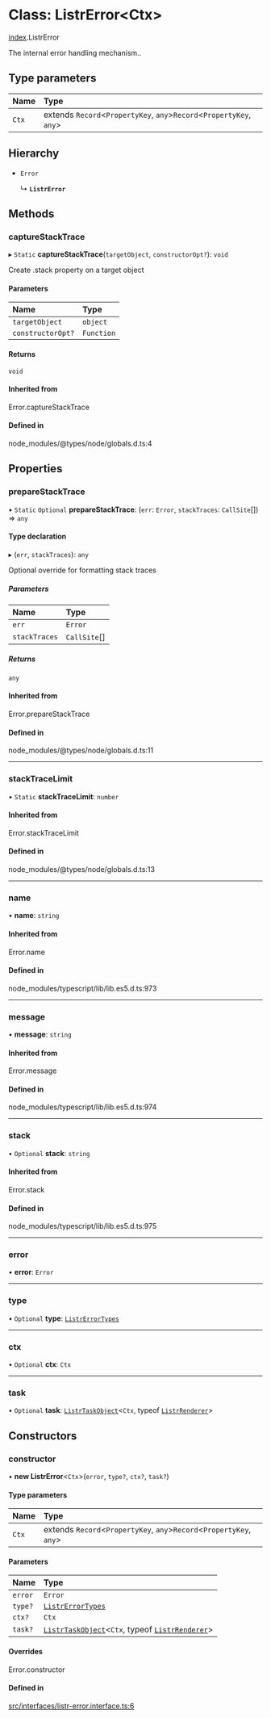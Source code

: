 # Class: ListrError<Ctx\>

[index](../modules/index.md).ListrError

The internal error handling mechanism..

## Type parameters

| Name | Type |
| :------ | :------ |
| `Ctx` | extends `Record`<`PropertyKey`, `any`\>`Record`<`PropertyKey`, `any`\> |

## Hierarchy

- `Error`

  ↳ **`ListrError`**

## Methods

### captureStackTrace

▸ `Static` **captureStackTrace**(`targetObject`, `constructorOpt?`): `void`

Create .stack property on a target object

#### Parameters

| Name | Type |
| :------ | :------ |
| `targetObject` | `object` |
| `constructorOpt?` | `Function` |

#### Returns

`void`

#### Inherited from

Error.captureStackTrace

#### Defined in

node_modules/@types/node/globals.d.ts:4

## Properties

### prepareStackTrace

▪ `Static` `Optional` **prepareStackTrace**: (`err`: `Error`, `stackTraces`: `CallSite`[]) => `any`

#### Type declaration

▸ (`err`, `stackTraces`): `any`

Optional override for formatting stack traces

##### Parameters

| Name | Type |
| :------ | :------ |
| `err` | `Error` |
| `stackTraces` | `CallSite`[] |

##### Returns

`any`

#### Inherited from

Error.prepareStackTrace

#### Defined in

node_modules/@types/node/globals.d.ts:11

___

### stackTraceLimit

▪ `Static` **stackTraceLimit**: `number`

#### Inherited from

Error.stackTraceLimit

#### Defined in

node_modules/@types/node/globals.d.ts:13

___

### name

• **name**: `string`

#### Inherited from

Error.name

#### Defined in

node_modules/typescript/lib/lib.es5.d.ts:973

___

### message

• **message**: `string`

#### Inherited from

Error.message

#### Defined in

node_modules/typescript/lib/lib.es5.d.ts:974

___

### stack

• `Optional` **stack**: `string`

#### Inherited from

Error.stack

#### Defined in

node_modules/typescript/lib/lib.es5.d.ts:975

___

### error

• **error**: `Error`

___

### type

• `Optional` **type**: [`ListrErrorTypes`](../enums/index.ListrErrorTypes.md)

___

### ctx

• `Optional` **ctx**: `Ctx`

___

### task

• `Optional` **task**: [`ListrTaskObject`](index.ListrTaskObject.md)<`Ctx`, typeof [`ListrRenderer`](index.ListrRenderer.md)\>

## Constructors

### constructor

• **new ListrError**<`Ctx`\>(`error`, `type?`, `ctx?`, `task?`)

#### Type parameters

| Name | Type |
| :------ | :------ |
| `Ctx` | extends `Record`<`PropertyKey`, `any`\>`Record`<`PropertyKey`, `any`\> |

#### Parameters

| Name | Type |
| :------ | :------ |
| `error` | `Error` |
| `type?` | [`ListrErrorTypes`](../enums/index.ListrErrorTypes.md) |
| `ctx?` | `Ctx` |
| `task?` | [`ListrTaskObject`](index.ListrTaskObject.md)<`Ctx`, typeof [`ListrRenderer`](index.ListrRenderer.md)\> |

#### Overrides

Error.constructor

#### Defined in

[src/interfaces/listr-error.interface.ts:6](https://github.com/cenk1cenk2/listr2/blob/3146341/src/interfaces/listr-error.interface.ts#L6)
